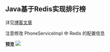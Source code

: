 ## Java基于Redis实现排行榜

详见[博客文章](http://nullpointer.pw/Java实现排行榜基于Redis.html)

注意修改 PhoneServiceImpl 中 Redis 的配置信息

**预览**
![](http://ojt4b2cr5.bkt.clouddn.com/20180610152859148695744.png)
